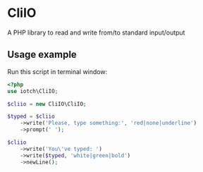 # CliIO
A PHP library to read and write from/to standard input/output

## Usage example

Run this script in terminal window:
```php
<?php
use iotch\CliIO;

$cliio = new CliIO\CliIO;

$typed = $cliio
    ->write('Please, type something:', 'red|none|underline')
    ->prompt(' ');

$cliio
    ->write('You\'ve typed: ')
    ->write($typed, 'white|green|bold')
    ->newLine();
```